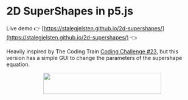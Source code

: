 # 2D SuperShapes in p5.js

Live demo 👉 [https://stalegjelsten.github.io/2d-supershapes/](https://stalegjelsten.github.io/2d-supershapes/) 👈

Heavily inspired by The Coding Train [Coding Challenge #23](https://thecodingtrain.com/CodingChallenges/023-supershape2d.html), but this version has a simple GUI to change the parameters of the supershape equation.

<p align="center"><img src="https://cdn.jsdelivr.net/gh/stalegjelsten/2d-supershapes@master/svgs/510d395cbc490aab4c993e0d3c901f22.svg?invert_in_darkmode" align=middle width=309.62586269999997pt height=55.85645175pt/></p>